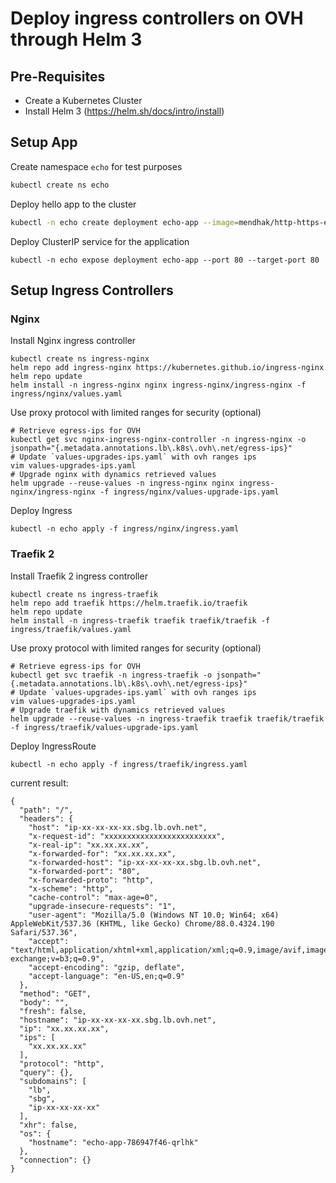# Deploy ingress controllers on OVH through Helm 3

## Pre-Requisites
* Create a Kubernetes Cluster
* Install Helm 3 (https://helm.sh/docs/intro/install)


## Setup App

Create namespace `echo` for test purposes
```bash
kubectl create ns echo
```

Deploy hello app to the cluster
```bash
kubectl -n echo create deployment echo-app --image=mendhak/http-https-echo
```

Deploy ClusterIP service for the application
```
kubectl -n echo expose deployment echo-app --port 80 --target-port 80
```

## Setup Ingress Controllers

### Nginx

Install Nginx ingress controller
```
kubectl create ns ingress-nginx
helm repo add ingress-nginx https://kubernetes.github.io/ingress-nginx
helm repo update
helm install -n ingress-nginx nginx ingress-nginx/ingress-nginx -f ingress/nginx/values.yaml
```

Use proxy protocol with limited ranges for security (optional)
```
# Retrieve egress-ips for OVH
kubectl get svc nginx-ingress-nginx-controller -n ingress-nginx -o jsonpath="{.metadata.annotations.lb\.k8s\.ovh\.net/egress-ips}"
# Update `values-upgrades-ips.yaml` with ovh ranges ips
vim values-upgrades-ips.yaml
# Upgrade nginx with dynamics retrieved values
helm upgrade --reuse-values -n ingress-nginx nginx ingress-nginx/ingress-nginx -f ingress/nginx/values-upgrade-ips.yaml
```

Deploy Ingress
```
kubectl -n echo apply -f ingress/nginx/ingress.yaml
```

### Traefik 2

Install Traefik 2 ingress controller
```
kubectl create ns ingress-traefik
helm repo add traefik https://helm.traefik.io/traefik
helm repo update
helm install -n ingress-traefik traefik traefik/traefik -f ingress/traefik/values.yaml
```

Use proxy protocol with limited ranges for security (optional)
```
# Retrieve egress-ips for OVH
kubectl get svc traefik -n ingress-traefik -o jsonpath="{.metadata.annotations.lb\.k8s\.ovh\.net/egress-ips}"
# Update `values-upgrades-ips.yaml` with ovh ranges ips
vim values-upgrades-ips.yaml
# Upgrade traefik with dynamics retrieved values
helm upgrade --reuse-values -n ingress-traefik traefik traefik/traefik -f ingress/traefik/values-upgrade-ips.yaml
```

Deploy IngressRoute
```
kubectl -n echo apply -f ingress/traefik/ingress.yaml
```

current result:

```
{
  "path": "/",
  "headers": {
    "host": "ip-xx-xx-xx-xx.sbg.lb.ovh.net",
    "x-request-id": "xxxxxxxxxxxxxxxxxxxxxxxxx",
    "x-real-ip": "xx.xx.xx.xx",
    "x-forwarded-for": "xx.xx.xx.xx",
    "x-forwarded-host": "ip-xx-xx-xx-xx.sbg.lb.ovh.net",
    "x-forwarded-port": "80",
    "x-forwarded-proto": "http",
    "x-scheme": "http",
    "cache-control": "max-age=0",
    "upgrade-insecure-requests": "1",
    "user-agent": "Mozilla/5.0 (Windows NT 10.0; Win64; x64) AppleWebKit/537.36 (KHTML, like Gecko) Chrome/88.0.4324.190 Safari/537.36",
    "accept": "text/html,application/xhtml+xml,application/xml;q=0.9,image/avif,image/webp,image/apng,*/*;q=0.8,application/signed-exchange;v=b3;q=0.9",
    "accept-encoding": "gzip, deflate",
    "accept-language": "en-US,en;q=0.9"
  },
  "method": "GET",
  "body": "",
  "fresh": false,
  "hostname": "ip-xx-xx-xx-xx.sbg.lb.ovh.net",
  "ip": "xx.xx.xx.xx",
  "ips": [
    "xx.xx.xx.xx"
  ],
  "protocol": "http",
  "query": {},
  "subdomains": [
    "lb",
    "sbg",
    "ip-xx-xx-xx-xx"
  ],
  "xhr": false,
  "os": {
    "hostname": "echo-app-786947f46-qrlhk"
  },
  "connection": {}
}

```